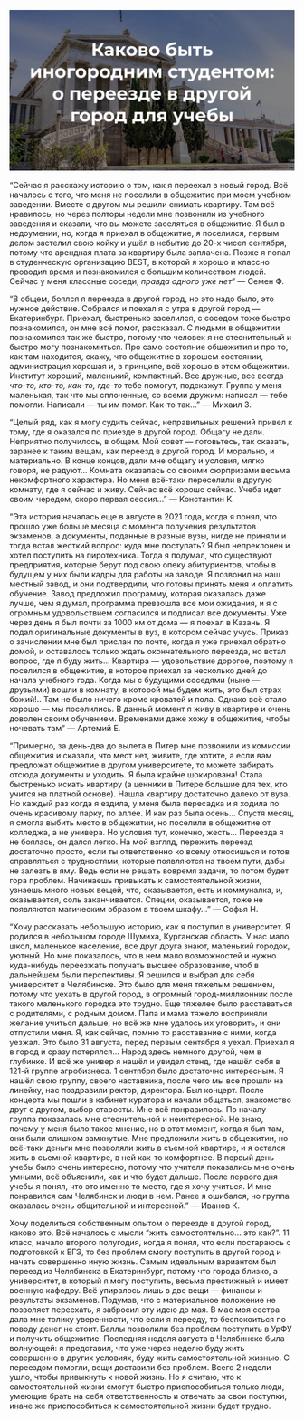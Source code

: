 ![preview.png](LAJlVKFmyrFPTxy5tUWXtc0MQH4w4I16jp5YSJ8E.png)

“Сейчас я расскажу историю о том, как я переехал в новый город. Всё началось с того, что меня не поселили в общежитие при моем учебном заведении. Вместе с другом мы решили снимать квартиру. Там всё нравилось, но через полторы недели мне позвонили из учебного заведения и сказали, что вы можете заселяться в общежитие. Я был в недоумении, но, когда я приехал в общежитие, я поселился, первым делом застелил свою койку и ушёл в небытие до 20-х чисел сентября, потому что арендная плата за квартиру была заплачена. Позже я попал в студенческую организацию BEST, в которой я хорошо и классно проводил время и познакомился с большим количеством людей. Сейчас у меня классные соседи, *правда одного уже нет*” — Семен Ф.

“В общем, боялся я переезда в другой город, но это надо было, это нужное действие. Собрался и поехал я с утра в другой город — Екатеринбург. Приехал, быстренько заселился, с соседом тоже быстро познакомился, он мне всё помог, рассказал. С людьми в общежитии познакомился так же быстро, потому что человек я не стеснительный и быстро могу познакомиться. Про само состояние общежития и про то, как там находится, скажу, что общежитие в хорошем состоянии, администрация хорошая и, в принципе, всё хорошо в этом общежитии. Институт хороший, маленький, компактный. Все дружные, все всегда *что-то, кто-то, как-то, где-то* тебе помогут, подскажут. Группа у меня маленькая, так что мы сплоченные, со всеми дружим: написал — тебе помогли. Написали — ты им помог. Как-то так…” — Михаил З.

“Целый ряд, как я могу судить сейчас, неправильных решений привел к тому, где я оказался по приезде в другой город. Общагу не дали. Неприятно получилось, в общем. Мой совет — готовьтесь, так сказать, заранее к таким вещам, как переезд в другой город. И морально, и материально. В конце концов, дали мне общагу и условия, мягко говоря, не радуют… Комната оказалась со своими сюрпризами весьма некомфортного характера. Но меня всё-таки переселили в другую комнату, где я сейчас и живу. Сейчас всё хорошо сейчас. Учеба идет своим чередом, скоро первая сессия…” — Константин К.

“Эта история началась еще в августе в 2021 года, когда я понял, что прошло уже больше месяца с момента получения результатов экзаменов, а документы, поданные в разные вузы, нигде не приняли и тогда встал жесткий вопрос: куда мне поступать? Я был непреклонен и хотел поступить на пиротехника. Тогда я подумал, что существуют предприятия, которые берут под свою опеку абитуриентов, чтобы в будущем у них были кадры для работы на заводе. Я позвонил на наш местный завод, и они подтвердили, что готовы принять меня и оплатить обучение. Завод предложил программу, которая оказалась даже лучше, чем я думал, программа превзошла все мои ожидания, и я с огромным удовольствием согласился и подписал все документы. Уже через день я был почти за 1000 км от дома — я поехал в Казань. Я подал оригинальные документы в вуз, в котором сейчас учусь. Приказ о зачислении мне был прислан по почте, когда я уже приехал обратно домой, и оставалось только ждать окончательного переезда, но встал вопрос, где я буду жить… Квартира — удовольствие дорогое, поэтому я поселился в общежитие, в которое приехал за несколько дней до начала учебного года. Когда мы с будущими соседями (ныне — друзьями) вошли в комнату, в которой мы будем жить, это был страх божий!.. Там не было ничего кроме кроватей и пола. Однако всё стало хорошо — мы поселились. В данный момент я живу в квартире и очень доволен своим обучением. Временами даже хожу в общежитие, чтобы ночевать там” — Артемий Е.

“Примерно, за день-два до вылета в Питер мне позвонили из комиссии общежития и сказали, что мест нет, живите, где хотите, а если вам предложат общежитие в другом университете, то можете забирать отсюда документы и уходить. Я была крайне шокирована! Стала быстренько искать квартиру (а ценники в Питере большие для тех, кто учится на платной основе). Нашла квартиру достаточно далеко от вуза. Но каждый раз когда я ездила, у меня была пересадка и я ходила по очень красивому парку, по аллее. И как раз была осень… Спустя месяц, я смогла выбить место в общежитии, но поселили в общежитие от колледжа, а не универа. Но условия тут, конечно, жесть… Переезда я не боялась, он дался легко. На мой взгляд, пережить переезд достаточно просто, если ты ответственно ко всему относишься и готов справляться с трудностями, которые появляются на твоем пути, дабы не залезть в яму. Ведь если не решать вовремя задачи, то потом будет гора проблем. Начинаешь привыкать к самостоятельной жизни, узнаешь много новых вещей, что, оказывается, есть и коммуналка, и, оказывается, соль заканчивается. Специи, оказывается, тоже не появляются магическим образом в твоем шкафу…” — Софья Н.

“Хочу рассказать небольшую историю, как я поступил в университет. Я родился в небольшом городе Шумиха, Курганская область. У нас мало школ, маленькое население, все друг друга знают, маленький городок, уютный. Но мне показалось, что в нем мало возможностей и нужно куда-нибудь переезжать получать высшее образование, чтоб в дальнейшем были перспективы. Я решился и выбрал для себя университет в Челябинске. Это было для меня тяжелым решением, потому что уехать в другой город, в огромный город-миллионник после такого маленького городка это трудно. Еще тяжелее было расставаться с родителями, с родным домом. Папа и мама тяжело восприняли желание учиться дальше, но всё же мне удалось их уговорить, и они отпустили меня. Я, как сейчас, помню то расставание с ними, когда уезжал. Это было 31 августа, перед первым сентября я уехал. Приехал я в город и сразу потерялся… Народ здесь немного другой, чем в глубинке. И всё же универ я нашёл и увидел стенд, где нашёл себя в 121-й группе агробизнеса. 1 сентября было достаточно интересным. Я нашёл свою группу, своего наставника, после чего мы все прошли на линейку, нас поздравили ректор, директора. Был концерт. После концерта мы пошли в кабинет куратора и начали общаться, знакомство друг с другом, выбор старосты. Мне всё понравилось. По началу группа показалась мне стеснительной и неинтересной. Не знаю, почему у меня было такое мнение, но в этот момент, когда я был там, они были слишком замкнутые. Мне предложили жить в общежитии, но всё-таки деньги мне позволяли жить в съемной квартире, и я остался жить в съемной квартире, в ней как-то комфортнее. В первый день учебы было очень интересно, потому что учителя показались мне очень умными, всё объяснили, как и что будет дальше. После первого дня учебы я понял, что это именно то  место, где я хочу учиться. И мне понравился сам Челябинск и люди в нем. Ранее я ошибался, но группа оказалась очень общительной и интересной.” — Иванов К.

Хочу поделиться собственным опытом о переезде в другой город, каково это. Всё началось с мысли “жить самостоятельно… это как?”. 11 класс, начало второго полугодия, когда я понял, что если постараюсь с подготовкой к ЕГЭ, то без проблем смогу поступить в другой город и начать совершенно иную жизнь. Самым идеальным вариантом был переезд из Челябинска в Екатеринбург, потому что города близко, а университет, в который я могу поступить, весьма престижный и имеет военную кафедру. Всё упиралось лишь в две вещи — финансы и результаты экзаменов. Подумав, что с материальное положение не позволяет переехать, я забросил эту идею до мая. В мае моя сестра дала мне толику уверенности, что если я перееду, то беспокоиться по поводу денег не стоит. Баллы позволили без проблем поступить в УрФУ и получить общежитие. Последняя неделя августа в Челябинске была волнующей: я представил, что уже через неделю буду жить совершенно в других условиях, буду жить самостоятельной жизнью. С переездом помогли, вещи доставили без проблем. Всего 2 недели ушло, чтобы привыкнуть к новой жизнь. Но я считаю, что к самостоятельной жизни смогут быстро приспособиться только люди, умеющие брать на себя ответственность и отвечать за свои поступки, иначе же приспособиться к самостоятельной жизни будет трудно.

<script type="application/ld+json">
{
  "@context": "https://schema.org",
  "@type": "BlogPosting",
  "mainEntityOfPage": {
    "@type": "WebPage",
    "@id": "https://deniszagvozdin.ru/articles/kakovo-byt-inogorodnim-studentom-o-pereezde-v-drugoi-gorod-dlya-uceby"
  },
  "headline": "Каково быть иногородним студентом: о переезде в другой город для учебы",
  "description": "В этой статьи собраны истории нескольких людей, которые покинули родной дом, чтобы учиться в другом городе и в другом вузе",
  "image": "https://deniszagvozdin.ru/files/7/LAJlVKFmyrFPTxy5tUWXtc0MQH4w4I16jp5YSJ8E.png",  
  "author": {
    "@type": "Person",
    "name": "Denis Zagvozdin",
    "url": "https://deniszagvozdin.ru"
  },  
  "publisher": {
    "@type": "Organization",
    "name": "Denis Zagvozdin",
    "logo": {
      "@type": "ImageObject",
      "url": "https://deniszagvozdin.ru/files/7/LAJlVKFmyrFPTxy5tUWXtc0MQH4w4I16jp5YSJ8E.png"
    }
  },
  "datePublished": "2022-01-15",
  "dateModified": "2022-01-15"
}
</script>
